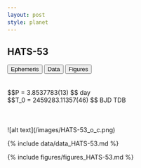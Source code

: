 ```yaml
---
layout: post
style: planet
---
```

<script src="../js/planets.js"></script>

## HATS-53

<!-- Tab links -->
<div class="tab">
<button class="tablinks" onclick="openCity(event, 'Ephemeris')">Ephemeris</button>
<button class="tablinks" onclick="openCity(event, 'Data')">Data</button>
<button class="tablinks" onclick="openCity(event, 'Figures')">Figures</button>
</div>

<!-- Tab content -->
<div id="Ephemeris" class="tabcontent" markdown="1">
<br/><br/>
$$P = 3.8537783(13) $$ day <br/>
$$T_0 = 2459283.11357(46) $$ BJD TDB
<br/><br/>
<br/><br/>
![alt text](/images/HATS-53_o_c.png)
</div>


<div id="Data" class="tabcontent" markdown="1">

{% include data/data_HATS-53.md %}

</div>

<div id="Figures" class="tabcontent" markdown="1">
{% include figures/figures_HATS-53.md %}
</div>


<script src="../js/tabs.js"></script>


